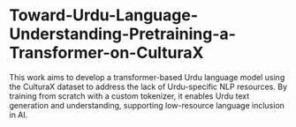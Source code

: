 # Toward-Urdu-Language-Understanding-Pretraining-a-Transformer-on-CulturaX
This work aims to develop a transformer-based Urdu language model using the CulturaX dataset to address the lack of Urdu-specific NLP resources. By training from scratch with a custom tokenizer, it enables Urdu text generation and understanding, supporting low-resource language inclusion in AI.
